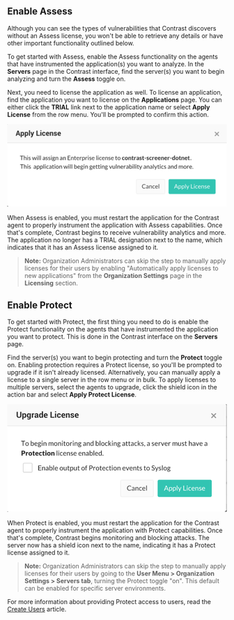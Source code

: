 <!--
title: "Enable Assess & Protect"
description: "Enable Assess and Protect in Contrast"
tags: "Admin manage organization assess protect"
-->

## Enable Assess

Although you can see the types of vulnerabilities that Contrast discovers without an Assess license, you won't be able to retrieve any details or have other important functionality outlined below. 

To get started with Assess, enable the Assess functionality on the agents that have instrumented the application(s) you want to analyze. 
In the **Servers** page in the Contrast interface, find the server(s) you want to begin analyzing and turn the **Assess** toggle on. 

Next, you need to license the application as well. To license an application, find the application you want to license on the **Applications** page. You can either click the **TRIAL** link next to the application name or select **Apply License** from the row menu. You'll be prompted to confirm this action.

<a href="assets/images/Apply_License_Assess.png" rel="lightbox" title="Apply Assess License"><img class="thumbnail" src="assets/images/Apply_License_Assess.png"/></a>

When Assess is enabled, you must restart the application for the Contrast agent to properly instrument the application with Assess capabilities. Once that's complete, Contrast begins to receive vulnerability analytics and more. The application no longer has a TRIAL designation next to the name, which indicates that it has an Assess license assigned to it.

>**Note:** Organization Administrators can skip the step to manually apply licenses for their users by enabling "Automatically apply licenses to new applications" from the **Organization Settings** page in the **Licensing** section. 

## Enable Protect

To get started with Protect, the first thing you need to do is enable the Protect functionality on the agents that have instrumented the application you want to protect. This is done in the Contrast interface on the **Servers** page.  

Find the server(s) you want to begin protecting and turn the **Protect** toggle on. Enabling protection requires a Protect license, so you'll be prompted to upgrade if it isn't already licensed. Alternatively, you can manually apply a license to a single server in the row menu or in bulk. To apply licenses to multiple servers, select the agents to upgrade, click the shield icon in the action bar and select **Apply Protect License**.

<a href="assets/images/Apply_License_Protect.png" rel="lightbox" title="Apply Protect License"><img class="thumbnail" src="assets/images/Apply_License_Protect.png"/></a>

When Protect is enabled, you must restart the application for the Contrast agent to properly instrument the application with Protect capabilities. Once that's complete, Contrast begins monitoring and blocking attacks. The server now has a shield icon next to the name, indicating it has a Protect license assigned to it.

>**Note:** Organization Administrators can skip the step to manually apply licenses for their users by going to the **User Menu > Organization Settings > Servers tab**, turning the Protect toggle "on". This default can be enabled for specific server environments.

For more information about providing Protect access to users, read the [Create Users](admin-onboardteam.html#create-user) article. 


